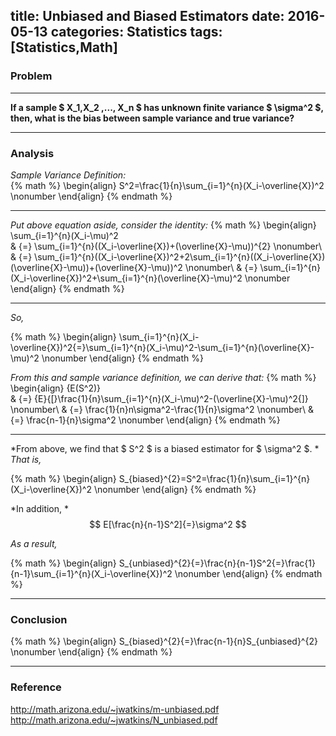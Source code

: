 title: Unbiased and Biased Estimators
date: 2016-05-13
categories: Statistics
tags: [Statistics,Math]
---

### Problem 

----------
**If a sample $ X_1,X_2 ,..., X_n $ has unknown finite variance $ \sigma^2 $, then, what is the bias between sample variance and true variance?**

----------

### Analysis

*Sample Variance Definition:*   
{% math %}
\begin{align}
S^2=\frac{1}{n}\sum_{i=1}^{n}(X_i-\overline{X})^2   \nonumber
\end{align}
{% endmath %}

----------

*Put above equation aside, consider the identity:*
{% math %}
\begin{align}
\sum_{i=1}^{n}(X_i-\mu)^2   
& {=} \sum_{i=1}^{n}((X_i-\overline{X})+(\overline{X}-\mu))^{2}     \nonumber\\
& {=} \sum_{i=1}^{n}((X_i-\overline{X})^2+2\sum_{i=1}^{n}((X_i-\overline{X})(\overline{X}-\mu))+(\overline{X}-\mu))^2   \nonumber\\
& {=} \sum_{i=1}^{n}(X_i-\overline{X})^2+\sum_{i=1}^{n}(\overline{X}-\mu)^2   \nonumber
\end{align}
{% endmath %}

----------

*So,*

{% math %} 
\begin{align}
\sum_{i=1}^{n}(X_i-\overline{X})^2{=}\sum_{i=1}^{n}(X_i-\mu)^2-\sum_{i=1}^{n}(\overline{X}-\mu)^2   \nonumber
\end{align}
{% endmath %}

*From this and sample variance definition, we can derive that:*
{% math %}
\begin{align}
{E(S^2)}  
& {=} {E}{[}\frac{1}{n}\sum_{i=1}^{n}(X_i-\mu)^2-(\overline{X}-\mu)^2{]}  \nonumber\\
& {=} \frac{1}{n}n\sigma^2-\frac{1}{n}\sigma^2  \nonumber\\
& {=} \frac{n-1}{n}\sigma^2  \nonumber
\end{align}
{% endmath %}

----------

*From above, we find that $ S^2 $ is a biased estimator for $ \sigma^2 $. *
*That is,*

{% math %}
\begin{align}
S_{biased}^{2}=S^2=\frac{1}{n}\sum_{i=1}^{n}(X_i-\overline{X})^2    \nonumber
\end{align}
{% endmath %}

*In addition, *
$$ E[\frac{n}{n-1}S^2]{=}\sigma^2 $$

*As a result,*

{% math %}
\begin{align}
S_{unbiased}^{2}{=}\frac{n}{n-1}S^2{=}\frac{1}{n-1}\sum_{i=1}^{n}(X_i-\overline{X})^2    \nonumber
\end{align}
{% endmath %}

----------

### Conclusion

{% math %}
\begin{align}
S_{biased}^{2}{=}\frac{n-1}{n}S_{unbiased}^{2}   \nonumber
\end{align}
{% endmath %}


----------

### Reference

 <i class="fa fa-rocket" aria-hidden="true"></i>  http://math.arizona.edu/~jwatkins/m-unbiased.pdf
 <i class="fa fa-rocket" aria-hidden="true"></i>   http://math.arizona.edu/~jwatkins/N_unbiased.pdf

